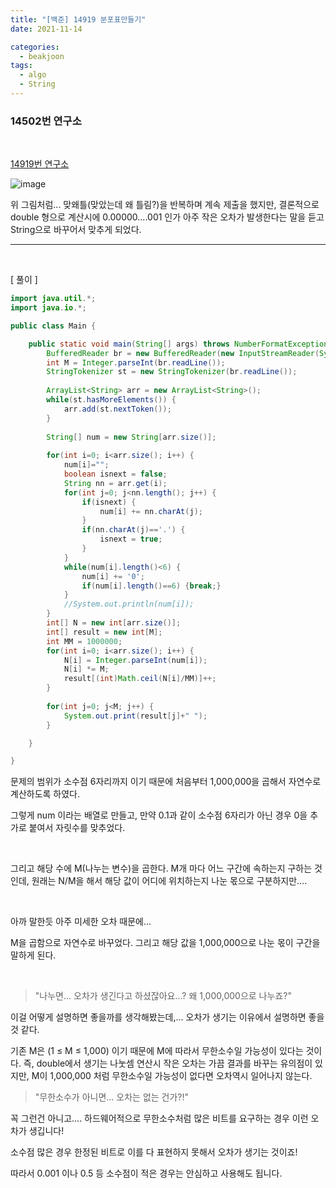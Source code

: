 ```yaml
---
title: "[백준] 14919 분포표만들기"
date: 2021-11-14

categories:
  - beakjoon
tags:
  - algo
  - String
---
```


### 14502번 연구소

<br>

[14919번 연구소](https://www.acmicpc.net/problem/14919 )


![image](https://user-images.githubusercontent.com/47859845/143586411-7dae1659-8c4d-48bb-8408-42037dcfc6db.png)

위 그림처럼... 맞왜틀(맞았는데 왜 틀림?)을 반복하며 계속 제출을 했지만, 결론적으로 double 형으로 계산시에 0.00000....001 인가 아주 작은 오차가 발생한다는 말을 듣고 String으로 바꾸어서 맞추게 되었다.


---
<br>

[ 풀이 ]


```java
import java.util.*;
import java.io.*;

public class Main {

	public static void main(String[] args) throws NumberFormatException, IOException {
		BufferedReader br = new BufferedReader(new InputStreamReader(System.in));
		int M = Integer.parseInt(br.readLine());
		StringTokenizer st = new StringTokenizer(br.readLine());
		
		ArrayList<String> arr = new ArrayList<String>();
		while(st.hasMoreElements()) {
			arr.add(st.nextToken());
		}
		
		String[] num = new String[arr.size()];
		
		for(int i=0; i<arr.size(); i++) {
			num[i]="";
			boolean isnext = false;
			String nn = arr.get(i);
			for(int j=0; j<nn.length(); j++) {
				if(isnext) {
					num[i] += nn.charAt(j);
				}
				if(nn.charAt(j)=='.') {
					isnext = true;
				}
			}
			while(num[i].length()<6) {
				num[i] += '0';
				if(num[i].length()==6) {break;}
			}
			//System.out.println(num[i]);
		}
		int[] N = new int[arr.size()];
		int[] result = new int[M];
		int MM = 1000000;
		for(int i=0; i<arr.size(); i++) {
			N[i] = Integer.parseInt(num[i]);
			N[i] *= M;
			result[(int)Math.ceil(N[i]/MM)]++;
		}
		
		for(int j=0; j<M; j++) {
			System.out.print(result[j]+" ");
		}

	}

}

```

문제의 범위가 소수점 6자리까지 이기 때문에 처음부터 1,000,000을 곱해서 자연수로 계산하도록 하였다.


그렇게 num 이라는 배열로 만들고, 만약 0.1과 같이 소수점 6자리가 아닌 경우 0을 추가로 붙여서 자릿수를 맞추었다.

<br>

그리고 해당 수에 M(나누는 변수)을 곱한다. M개 마다 어느 구간에 속하는지 구하는 것인데, 원래는 N/M을 해서 해당 값이 어디에 위치하는지 나눈 몫으로 구분하지만....

<br>

아까 말한듯 아주 미세한 오차 때문에...


M을 곱함으로 자연수로 바꾸었다. 
그리고 해당 값을 1,000,000으로 나눈 몫이 구간을 말하게 된다.

<br>

> "나누면... 오차가 생긴다고 하셨잖아요...? 왜 1,000,000으로 나누죠?"



이걸 어떻게 설명하면 좋을까를 생각해봤는데,...
오차가 생기는 이유에서 설명하면 좋을 것 같다.

기존 M은 (1 ≤ M ≤ 1,000) 이기 때문에 M에 따라서 무한소수일 가능성이 있다는 것이다.
즉, double에서 생기는 나눗셈 연산시 작은 오차는 가끔 결과를 바꾸는 유의점이 있지만, M이 1,000,000 처럼 무한소수일 가능성이 없다면 오차역시 일어나지 않는다.

> "무한소수가 아니면... 오차는 없는 건가?!"

꼭 그런건 아니고.... 하드웨어적으로 무한소수처럼 많은 비트를 요구하는 경우 이런 오차가 생깁니다!

소수점 많은 경우 한정된 비트로 이를 다 표현하지 못해서 오차가 생기는 것이죠!

따라서 0.001 이나 0.5 등 소수점이 적은 경우는 안심하고 사용해도 됩니다.


<br>
<br>